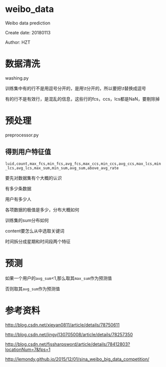 # weibo_data
Weibo data prediction

Create date: 20180113

Author: HZT

# 数据清洗
washing.py

训练集中有的行不是用逗号分开的，是用\t分开的，所以要把\t替换成逗号

有的行不是有效行，是混乱的信息，这些行的fcs，ccs，lcs都是NaN，要剔除掉

# 预处理
preprocessor.py

## 得到用户特征值
`luid,count,max_fcs,min_fcs,avg_fcs,max_ccs,min_ccs,avg_ccs,max_lcs,min_lcs,avg_lcs,max_sum,min_sum,avg_sum,above_avg_rate`

要先对数据集有个大概的认识

有多少条数据

用户有多少人

各项数据的极值是多少，分布大概如何

训练集的sum分布如何

content要怎么从中选取关键词

时间拆分成星期和时间段两个特征

# 预测
如果一个用户的`avg_sum`<1,那么取其`max_sum`作为预测值

否则取其`avg_sum`作为预测值

# 参考资料

http://blog.csdn.net/xieyan0811/article/details/78750611

http://blog.csdn.net/jingyi130705008/article/details/78257350

http://blog.csdn.net/fjssharpsword/article/details/78412803?locationNum=7&fps=1

http://lemondy.github.io/2015/12/01/sina_weibo_big_data_competition/